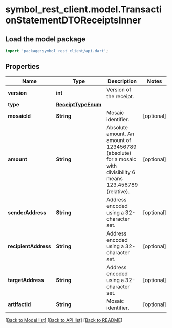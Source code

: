 # symbol_rest_client.model.TransactionStatementDTOReceiptsInner

## Load the model package
```dart
import 'package:symbol_rest_client/api.dart';
```

## Properties
Name | Type | Description | Notes
------------ | ------------- | ------------- | -------------
**version** | **int** | Version of the receipt. | 
**type** | [**ReceiptTypeEnum**](ReceiptTypeEnum.md) |  | 
**mosaicId** | **String** | Mosaic identifier. | [optional] 
**amount** | **String** | Absolute amount. An amount of 123456789 (absolute) for a mosaic with divisibility 6 means 123.456789 (relative). | [optional] 
**senderAddress** | **String** | Address encoded using a 32-character set. | [optional] 
**recipientAddress** | **String** | Address encoded using a 32-character set. | [optional] 
**targetAddress** | **String** | Address encoded using a 32-character set. | [optional] 
**artifactId** | **String** | Mosaic identifier. | [optional] 

[[Back to Model list]](../README.md#documentation-for-models) [[Back to API list]](../README.md#documentation-for-api-endpoints) [[Back to README]](../README.md)


